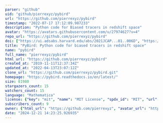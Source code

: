 ```yaml
---
parser: "github"
uid: "github/pierrexyz/pybird"
url: "https://github.com/pierrexyz/pybird"
timestamp: "2022-07-17 17:12:09.987233"
description: "Python code for Biased tracers in redshift space"
avatar: "https://avatars.githubusercontent.com/u/27974627?v=4"
repo_url: "https://github.com/pierrexyz/pybird"
doi: ["https://ui.adsabs.harvard.edu/abs/2021JCAP...01..006D", "https://ui.adsabs.harvard.edu/abs/2021ascl.soft04023Z/abstract"]
title: "PyBird: Python code for biased tracers in redshift space"
name: "pybird"
full_name: "pierrexyz/pybird"
html_url: "https://github.com/pierrexyz/pybird"
created_at: "2019-11-11T12:37:34Z"
updated_at: "2022-04-13T23:07:12Z"
clone_url: "https://github.com/pierrexyz/pybird.git"
homepage: "https://pybird.readthedocs.io/en/latest/"
size: 81980
stargazers_count: 15
watchers_count: 15
language: "Mathematica"
license: {"key": "mit", "name": "MIT License", "spdx_id": "MIT", "url": "https://api.github.com/licenses/mit", "node_id": "MDc6TGljZW5zZTEz"}
subscribers_count: 9
owner: {"html_url": "https://github.com/pierrexyz", "avatar_url": "https://avatars.githubusercontent.com/u/27974627?v=4", "login": "pierrexyz", "type": "User"}
date: "2024-12-21 14:23:25.926935"
---
```

